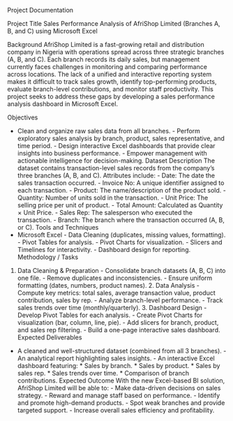 Project Documentation

Project Title
Sales Performance Analysis of AfriShop Limited (Branches A, B, and C) using Microsoft Excel

Background
AfriShop Limited is a fast-growing retail and distribution company in Nigeria with operations spread
across three strategic branches (A, B, and C). Each branch records its daily sales, but management
currently faces challenges in monitoring and comparing performance across locations. The lack of a
unified and interactive reporting system makes it difficult to track sales growth, identify
top-performing products, evaluate branch-level contributions, and monitor staff productivity. This
project seeks to address these gaps by developing a sales performance analysis dashboard in
Microsoft Excel.

Objectives
- Clean and organize raw sales data from all branches. - Perform exploratory sales analysis by
branch, product, sales representative, and time period. - Design interactive Excel dashboards that
provide clear insights into business performance. - Empower management with actionable
intelligence for decision-making.
Dataset Description
The dataset contains transaction-level sales records from the company’s three branches (A, B, and
C). Attributes include: - Date: The date the sales transaction occurred. - Invoice No: A unique
identifier assigned to each transaction. - Product: The name/description of the product sold. -
Quantity: Number of units sold in the transaction. - Unit Price: The selling price per unit of product. -
Total Amount: Calculated as Quantity × Unit Price. - Sales Rep: The salesperson who executed the
transaction. - Branch: The branch where the transaction occurred (A, B, or C).
Tools and Techniques
- Microsoft Excel - Data Cleaning (duplicates, missing values, formatting). - Pivot Tables for
analysis. - Pivot Charts for visualization. - Slicers and Timelines for interactivity. - Dashboard design
for reporting.
Methodology / Tasks
1. Data Cleaning & Preparation - Consolidate branch datasets (A, B, C) into one file. - Remove
duplicates and inconsistencies. - Ensure uniform formatting (dates, numbers, product names). 2.
Data Analysis - Compute key metrics: total sales, average transaction value, product contribution,
sales by rep. - Analyze branch-level performance. - Track sales trends over time
(monthly/quarterly). 3. Dashboard Design - Develop Pivot Tables for each analysis. - Create Pivot
Charts for visualization (bar, column, line, pie). - Add slicers for branch, product, and sales rep
filtering. - Build a one-page interactive sales dashboard.
Expected Deliverables
- A cleaned and well-structured dataset (combined from all 3 branches). - An analytical report
highlighting sales insights. - An interactive Excel dashboard featuring: * Sales by branch. * Sales by
product. * Sales by sales rep. * Sales trends over time. * Comparison of branch contributions.
Expected Outcome
With the new Excel-based BI solution, AfriShop Limited will be able to: - Make data-driven decisions
on sales strategy. - Reward and manage staff based on performance. - Identify and promote
high-demand products. - Spot weak branches and provide targeted support. - Increase overall sales
efficiency and profitability.
